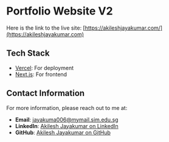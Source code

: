 # Portfolio Website V2

Here is the link to the live site: [https://akileshjayakumar.com/](https://akileshjayakumar.com)

## Tech Stack

- [Vercel](https://streamlit.io/): For deployment
- [Next.js](https://nextjs.org/): For frontend

## Contact Information

For more information, please reach out to me at:

- **Email**: jayakuma006@mymail.sim.edu.sg
- **LinkedIn**: [Akilesh Jayakumar on LinkedIn](https://www.linkedin.com/in/akileshjayakumar/)
- **GitHub**: [Akilesh Jayakumar on GitHub](https://github.com/akileshjayakumar)
